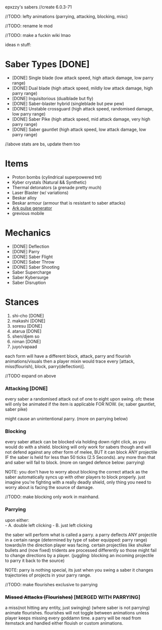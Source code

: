 epxzzy's sabers
//create 6.0.3-71

//TODO: lefty animations (parrying, attacking, blocking, misc)

//TODO: rename le mod

//TODO: make a fuckin wiki lmao

ideas n stuff:

# Saber Types [DONE]
 - [DONE] Single blade (low attack speed, high attack damage, low parry range)
 - [DONE] Dual blade (high attack speed, mildly low attack damage, high parry range)
 - [DONE] Inquisitorious (dualblade but fly)
 - [DONE] Saber-blaster hybrid (singleblade but pew pew)
 - [DONE] Unstable crossguard (high attack speed, randomised damage, low parry range)
 - [DONE] Saber Pike (high attack speed, mid attack damage, very high parry range)
 - [DONE] Saber gauntlet (high attack speed, low attack damage, low parry range)

//above stats are bs, update them too

# Items 
 - Proton bombs (cylindrical superpowered tnt)
 - Kyber crystals (Natural && Synthetic)
 - Thermal detonators (a grenade pretty much)
 - Laser Blaster (w/ variations)
 - Beskar alloy
 - Beskar armour (armour that is resistant to saber attacks)
 - [Ark pulse generator](https://starwars.fandom.com/wiki/Arc_Pulse_Generator)
 - grevious mobile

# Mechanics 
 - [DONE] Deflection
 - [DONE] Parry 
 - [DONE] Saber Flight
 - [DONE] Saber Throw
 - [DONE] Saber Shooting
 - Saber Supercharge
 - Saber Kybersurge
 - Saber Disruption

   
# Stances 
 1. shi-cho [DONE]
 2. makashi [DONE] 
 3. soresu [DONE] 
 4. atarua [DONE] 
 5. shen/djem so
 6. niman [DONE] 
 7. juyo/vapaad 

each form will have a different block, attack, parry and flourish animations/visuals
then a player mixin would trace every [attack, miss(flourish), block, parry(deflection)].

//TODO expand on above

### Attacking [DONE]
every saber a randomised attack out of one to eight upon swing.
ofc these will only be animated if the item is applicable FOR NOW.
(ie; saber gauntlet, saber pike)

might cause an unintentional parry.
(more on parrying below)


### Blocking 
every saber attack can be blocked via holding down right click,
as you would do with a shield. blocking will only work for sabers
though and will not defend against any other form of melee, BUT
it can block ANY projectile IF the saber is held for less than
50 ticks (2.5 Seconds). any more than that and saber will fail to
block.
(more on ranged defence below: parrying)

NOTE: you don't have to worry about blocking the correct attack as 
the saber automatically syncs up with other players to block properly.
just imagine you're fighting with a really deadly shield, only thing
you need to worry about is facing the source of damage.

//TODO: make blocking only work in mainhand.

### Parrying 
upon either:   
    - A. double left clicking
    - B. just left clicking

the saber will perform what is called a parry. a parry deflects
ANY projectile in a certain range
(determined by type of saber equipped: parry range)
towards/in the direction player was facing. certain projectiles
like shulker bullets and (now fixed) tridents are processed
differently so those might fail to change directions by a 
player.
(juggling: blocking an incoming projectile
to parry it back to the source)

NOTE: parry is nothing special, its just when you swing a saber
it changes trajectories of projects in your parry range.

//TODO: make flourishes exclusive to parrying

### ~~Missed Attacks (Flourishes)~~ [MERGED WITH PARRYING]
a miss(not hitting any entity, just swinging)
(where saber is not parrying) animate flourishes.
flourishes will not toggle between animations unless player keeps
missing every goddamn time. a parry will be read from itemstack
and handled either flouish or custom animations.
